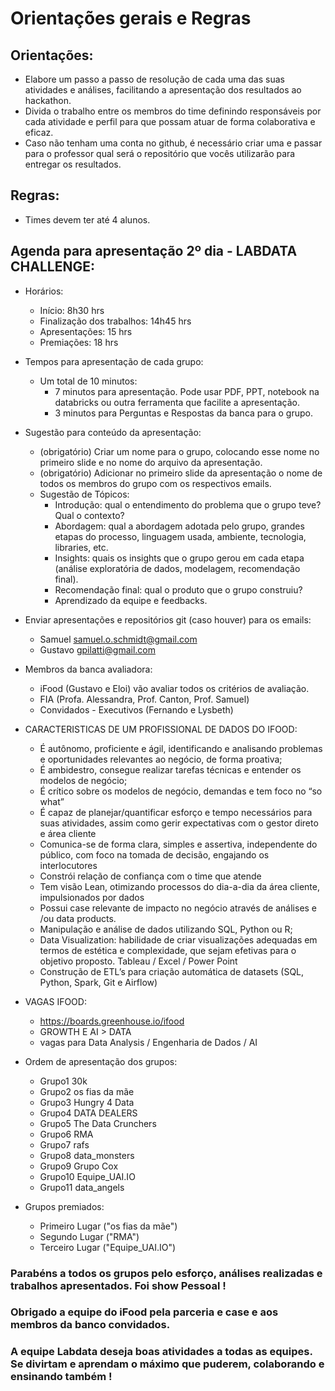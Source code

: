 # Orientações gerais e Regras

## Orientações:
   - Elabore um passo a passo de resolução de cada uma das suas atividades e análises, facilitando a apresentação dos resultados ao hackathon.  
   - Divida o trabalho entre os membros do time definindo responsáveis por cada atividade e perfil para que possam atuar de forma colaborativa e eficaz.
   - Caso não tenham uma conta no github, é necessário criar uma e passar para o professor qual será o repositório que vocês utilizarão para entregar os resultados.

## Regras:
   - Times devem ter até 4 alunos.

## Agenda para apresentação 2º dia - LABDATA CHALLENGE:
   - Horários: 
        - Início: 8h30 hrs
        - Finalização dos trabalhos: 14h45 hrs
        - Apresentações: 15 hrs
        - Premiações: 18 hrs
        
   - Tempos para apresentação de cada grupo:
        - Um total de 10 minutos:
            - 7 minutos para apresentação. Pode usar PDF, PPT, notebook na databricks ou outra ferramenta que facilite a apresentação.
            - 3 minutos para Perguntas e Respostas da banca para o grupo.
   
   - Sugestão para conteúdo da apresentação:
        - (obrigatório) Criar um nome para o grupo, colocando esse nome no primeiro slide e no nome do arquivo da apresentação.
        - (obrigatório) Adicionar no primeiro slide da apresentação o nome de todos os membros do grupo com os respectivos emails.
        - Sugestão de Tópicos:  
            - Introdução: qual o entendimento do problema que o grupo teve? Qual o contexto?
            - Abordagem: qual a abordagem adotada pelo grupo, grandes etapas do processo, linguagem usada, ambiente, tecnologia, libraries, etc.
            - Insights: quais os insights que o grupo gerou em cada etapa (análise exploratória de dados, modelagem, recomendação final).
            - Recomendação final: qual o produto que o grupo construiu?
            - Aprendizado da equipe e feedbacks.
   
   - Enviar apresentações e repositórios git (caso houver) para os emails:
        - Samuel samuel.o.schmidt@gmail.com
        - Gustavo gpilatti@gmail.com
        
   - Membros da banca avaliadora:
        - iFood (Gustavo e Eloi) vão avaliar todos os critérios de avaliação.
        - FIA (Profa. Alessandra, Prof. Canton, Prof. Samuel)
        - Convidados - Executivos (Fernando e Lysbeth)			
        
   - CARACTERISTICAS DE UM PROFISSIONAL DE DADOS DO IFOOD:
        - É autônomo, proficiente e ágil, identificando e analisando problemas e oportunidades relevantes ao negócio, de forma proativa;
        - É ambidestro, consegue realizar tarefas técnicas e entender os modelos de negócio;
        - É crítico sobre os modelos de negócio, demandas e tem foco no “so what”
        - É capaz de planejar/quantificar esforço e tempo necessários para suas atividades, assim como gerir expectativas com o gestor direto e área cliente
        - Comunica-se de forma clara, simples e assertiva, independente do público, com foco na tomada de decisão, engajando os interlocutores
        - Constrói relação de confiança com o time que atende
        - Tem visão Lean, otimizando processos do dia-a-dia da área cliente, impulsionados por dados
        - Possui case relevante de impacto no negócio através de análises e /ou data products.
        - Manipulação e análise de dados utilizando SQL, Python ou R;
        - Data Visualization: habilidade de criar visualizações adequadas em termos de estética e complexidade, que sejam efetivas para o objetivo proposto. Tableau / Excel / Power Point
        - Construção de ETL’s para criação automática de datasets (SQL, Python, Spark, Git e Airflow)
      
   - VAGAS IFOOD:
	    - https://boards.greenhouse.io/ifood
	    - GROWTH E AI > DATA
	    - vagas para Data Analysis / Engenharia de Dados / AI

   - Ordem de apresentação dos grupos:
        - Grupo1	30k
        - Grupo2	os fias da mãe
        - Grupo3	Hungry 4 Data
        - Grupo4	DATA DEALERS
        - Grupo5	The Data Crunchers
        - Grupo6	RMA
        - Grupo7	rafs
        - Grupo8	data_monsters
        - Grupo9	Grupo Cox
        - Grupo10	Equipe_UAI.IO
        - Grupo11	data_angels  

   - Grupos premiados:
        - Primeiro Lugar ("os fias da mãe")
        - Segundo Lugar ("RMA")
        - Terceiro Lugar ("Equipe_UAI.IO")      

### Parabéns a todos os grupos pelo esforço, análises realizadas e trabalhos apresentados. Foi show Pessoal ! ####
### Obrigado a equipe do iFood pela parceria e case e aos membros da banco convidados. ###	    
### A equipe Labdata deseja boas atividades a todas as equipes. Se divirtam e aprendam o máximo que puderem, colaborando e ensinando também !

